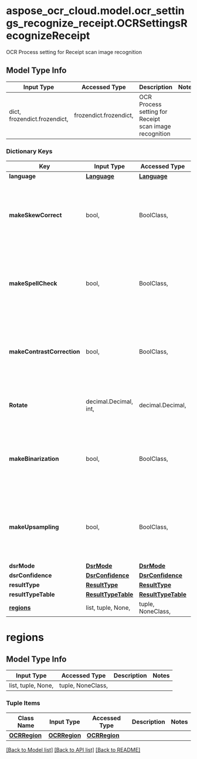 # aspose_ocr_cloud.model.ocr_settings_recognize_receipt.OCRSettingsRecognizeReceipt

OCR Process setting for Receipt scan image recognition

## Model Type Info
Input Type | Accessed Type | Description | Notes
------------ | ------------- | ------------- | -------------
dict, frozendict.frozendict,  | frozendict.frozendict,  | OCR Process setting for Receipt scan image recognition | 

### Dictionary Keys
Key | Input Type | Accessed Type | Description | Notes
------------ | ------------- | ------------- | ------------- | -------------
**language** | [**Language**](Language.md) | [**Language**](Language.md) |  | [optional] 
**makeSkewCorrect** | bool,  | BoolClass,  | Option to enable skew correction algorithm. True by default | [optional] if omitted the server will use the default value of True
**makeSpellCheck** | bool,  | BoolClass,  | Option to enable spell checking and correction algorithm. False by default | [optional] if omitted the server will use the default value of False
**makeContrastCorrection** | bool,  | BoolClass,  | Option to enable image contrast correction algorithm. True by default | [optional] if omitted the server will use the default value of False
**Rotate** | decimal.Decimal, int,  | decimal.Decimal,  |  | [optional] value must be a 32 bit integer
**makeBinarization** | bool,  | BoolClass,  |  | [optional] if omitted the server will use the default value of True
**makeUpsampling** | bool,  | BoolClass,  | Option to enable image up-sampling algorithm to improve quality. True by default | [optional] if omitted the server will use the default value of False
**dsrMode** | [**DsrMode**](DsrMode.md) | [**DsrMode**](DsrMode.md) |  | [optional] 
**dsrConfidence** | [**DsrConfidence**](DsrConfidence.md) | [**DsrConfidence**](DsrConfidence.md) |  | [optional] 
**resultType** | [**ResultType**](ResultType.md) | [**ResultType**](ResultType.md) |  | [optional] 
**resultTypeTable** | [**ResultTypeTable**](ResultTypeTable.md) | [**ResultTypeTable**](ResultTypeTable.md) |  | [optional] 
**[regions](#regions)** | list, tuple, None,  | tuple, NoneClass,  |  | [optional] 

# regions

## Model Type Info
Input Type | Accessed Type | Description | Notes
------------ | ------------- | ------------- | -------------
list, tuple, None,  | tuple, NoneClass,  |  | 

### Tuple Items
Class Name | Input Type | Accessed Type | Description | Notes
------------- | ------------- | ------------- | ------------- | -------------
[**OCRRegion**](OCRRegion.md) | [**OCRRegion**](OCRRegion.md) | [**OCRRegion**](OCRRegion.md) |  | 

[[Back to Model list]](../../README.md#documentation-for-models) [[Back to API list]](../../README.md#documentation-for-api-endpoints) [[Back to README]](../../README.md)

